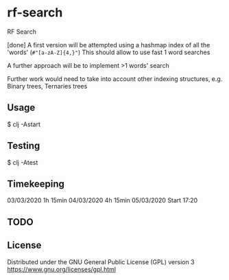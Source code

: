 # rf-search

RF Search

[done] A first version will be attempted using a hashmap index of all the 'words' (`#"[a-zA-Z]{4,}"`)
This should allow to use fast 1 word searches

A further approach will be to implement >1 words' search

Further work would need to take into account other indexing structures, e.g. Binary trees, Ternaries trees

## Usage

   $ clj -Astart

## Testing

   $ clj -Atest

## Timekeeping

03/03/2020 1h 15min
04/03/2020 4h 15min
05/03/2020 Start 17:20

## TODO



## License

Distributed under the GNU General Public License (GPL) version 3
https://www.gnu.org/licenses/gpl.html
